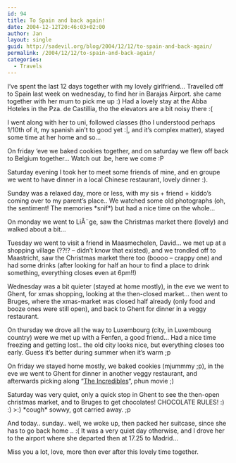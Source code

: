 ```yaml
---
id: 94
title: To Spain and back again!
date: 2004-12-12T20:46:03+02:00
author: Jan
layout: single
guid: http://sadevil.org/blog/2004/12/12/to-spain-and-back-again/
permalink: /2004/12/12/to-spain-and-back-again/
categories:
  - Travels
---
```

I&#8217;ve spent the last 12 days together with my lovely girlfriend&#8230; Travelled off to Spain last week on wednesday, to find her in Barajas Airport. she came together with her mum to pick me up :) Had a lovely stay at the Abba Hoteles in the Pza. de Castillia, tho the elevators are a bit noisy there :(

I went along with her to uni, followed classes (tho I understood perhaps 1/10th of it, my spanish ain&#8217;t to good yet :|, and it&#8217;s complex matter), stayed some time at her home and so&#8230; 

On friday &#8216;eve we baked cookies together, and on saturday we flew off back to Belgium together&#8230; Watch out .be, here we come :P

Saturday evening I took her to meet some friends of mine, and en groupe we went to have dinner in a local Chinese restaurant, lovely dinner :).

Sunday was a relaxed day, more or less, with my sis + friend + kiddo&#8217;s coming over to my parent&#8217;s place.. We watched some old photographs (oh, the sentiment! The memories \*snif\*) but had a nice time on the whole&#8230;

On monday we went to LiÃ¨ge, saw the Christmas market there (lovely) and walked about a bit&#8230; 

Tuesday we went to visit a friend in Maasmechelen, David&#8230; we met up at a shopping village (??!? &#8211; didn&#8217;t know that existed), and we trondled off to Maastricht, saw the Christmas market there too (boooo &#8211; crappy one) and had some drinks (after looking for half an hour to find a place to drink something, everything closes even at 6pm!!)

Wednesday was a bit quieter (stayed at home mostly), in the eve we went to Ghent, for xmas shopping, looking at the then-closed market&#8230; then went to Bruges, where the xmas-market was closed half already (only food and booze ones were still open), and back to Ghent for dinner in a veggy restaurant.

On thursday we drove all the way to Luxembourg (city, in Luxembourg country) were we met up with a Fenfen, a good friend&#8230; Had a nice time freezing and getting lost.. the old city looks nice, but everything closes too early. Guess it&#8217;s better during summer when it&#8217;s warm ;p

On friday we stayed home mostly, we baked cookies (mjummmy ;p), in the eve we went to Ghent for dinner in another veggy restaurant, and afterwards picking along &#8220;<a href="http://www.imdb.com/title/tt0317705/" target="_blank">The Incredibles</a>&#8220;, phun movie ;)

Saturday was very quiet, only a quick stop in Ghent to see the then-open christmas market, and to Bruges to get chocolates! CHOCOLATE RULES! :) :) >:) \*cough\* sowwy, got carried away. ;p

And today.. sunday.. well, we woke up, then packed her suitcase, since she has to go back home .. :( It was a very quiet day otherwise, and I drove her to the airport where she departed then at 17.25 to Madrid&#8230;

Miss you a lot, love, more then ever after this lovely time together.